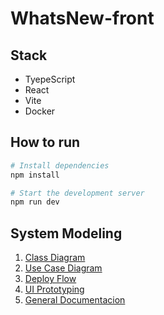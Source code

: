 # WhatsNew-front


## Stack
- TyepeScript
- React
- Vite
- Docker

## How to run
``` sh
# Install dependencies
npm install

# Start the development server
npm run dev
```

## System Modeling
1. [Class Diagram](https://lucid.app/lucidchart/bb2143ae-c24f-4695-b44a-74c74098a523/edit?viewport_loc=262%2C-362%2C3326%2C1536%2C0_0&invitationId=inv_2eb2d174-bef0-4ac6-a027-b4bfc35f28fa)
2. [Use Case Diagram](https://lucid.app/lucidchart/3c117134-bfbe-4db0-9748-d3c612b604b8/edit?viewport_loc=-2468%2C-597%2C4896%2C2376%2C0_0&invitationId=inv_0472fa3c-8a6b-4dd9-86d9-9c62b329117e)
3. [Deploy Flow](https://lucid.app/lucidchart/8d3a9ba5-ad1e-4297-a3d1-75160811717f/edit?viewport_loc=290%2C-275%2C2992%2C1452%2C0_0&invitationId=inv_074563d6-ad22-4971-9b18-9e8c03f860ff)
4. [UI Prototyping](https://www.figma.com/design/JqasSroxpyG2xAq6QCZfC8/WhatsNew?node-id=0-1&t=dvI4fDlZZuZ9A0CS-1)
5. [General Documentacion](https://docs.google.com/document/d/1yBxkUxYDftyB7P_ZleMe60TIC4b_lh8Q7s0H-XpS7gI/edit?usp=sharing)
